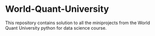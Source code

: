 # World-Quant-University
This repository contains solution to all the miniprojects from the World Quant University python for data science course.
